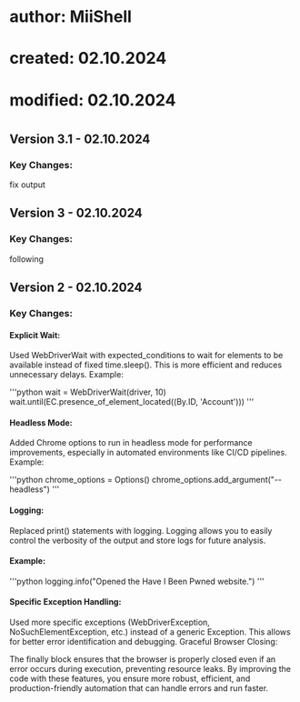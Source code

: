 # ##############################
# author: MiiShell
# created: 02.10.2024
# modified: 02.10.2024
# ##############################

## Version 3.1 - 02.10.2024

### Key Changes:


fix output









## Version 3 - 02.10.2024

### Key Changes:



following


## Version 2 - 02.10.2024

### Key Changes:

#### Explicit Wait:

Used WebDriverWait with expected_conditions to wait for elements to be available instead of fixed time.sleep(). This is more efficient and reduces unnecessary delays.
Example:

'''python
wait = WebDriverWait(driver, 10)
wait.until(EC.presence_of_element_located((By.ID, 'Account')))
'''


#### Headless Mode:

Added Chrome options to run in headless mode for performance improvements, especially in automated environments like CI/CD pipelines.
Example:

'''python
chrome_options = Options()
chrome_options.add_argument("--headless")
'''


#### Logging:

Replaced print() statements with logging. Logging allows you to easily control the verbosity of the output and store logs for future analysis.

#### Example:

'''python
logging.info("Opened the Have I Been Pwned website.")
'''


#### Specific Exception Handling:

Used more specific exceptions (WebDriverException, NoSuchElementException, etc.) instead of a generic Exception. This allows for better error identification and debugging.
Graceful Browser Closing:

The finally block ensures that the browser is properly closed even if an error occurs during execution, preventing resource leaks.
By improving the code with these features, you ensure more robust, efficient, and production-friendly automation that can handle errors and run faster.
